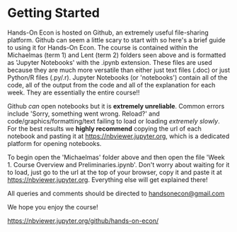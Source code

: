 # Getting Started

Hands-On Econ is hosted on Github, an extremely useful file-sharing platform. Github can seem a little scary to start with so here's a brief guide to using it for Hands-On Econ. The course is contained within the Michaelmas (term 1) and Lent (term 2) folders seen above and is formatted as 'Jupyter Notebooks' with the .ipynb extension. These files are used because they are much more versatile than either just text files (.doc) or just Python/R files (.py/.r). Jupyter Notebooks (or 'notebooks') contain all of the code, all of the output from the code and all of the explanation for each week. They are essentially the entire course!!

Github *can* open notebooks but it is **extremely unreliable**. Common errors include 'Sorry, something went wrong. Reload?' and code/graphics/formatting/text failing to load or loading *extremely slowly*. For the best results we **highly recommend** copying the url of each notebook and pasting it at https://nbviewer.jupyter.org, which is a dedicated platform for opening notebooks.

To begin open the 'Michaelmas' folder above and then open the file 'Week 1. Course Overview and Preliminaries.ipynb'. Don't worry about waiting for it to load, just go to the url at the top of your browser, copy it and paste it at https://nbviewer.jupyter.org. Everything else will get explained there! 

All queries and comments should be directed to handsonecon@gmail.com

We hope you enjoy the course!


https://nbviewer.jupyter.org/github/hands-on-econ/

